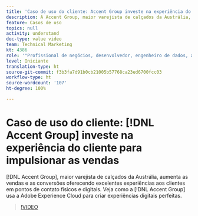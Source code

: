 ```yaml
---
title: 'Caso de uso do cliente: Accent Group investe na experiência do cliente para impulsionar as vendas'
description: A Accent Group, maior varejista de calçados da Austrália, aumenta as vendas e as conversões oferecendo excelentes experiências aos clientes em pontos de contato físicos e digitais. Veja como o Accent Group usa a Adobe Experience Cloud para criar experiências digitais perfeitas.
feature: Casos de uso
topics: null
activity: understand
doc-type: value video
team: Technical Marketing
kt: 4386
role: '"Profissional de negócios, desenvolvedor, engenheiro de dados, arquiteto, arquiteto de dados, administrador, líder"'
level: Iniciante
translation-type: ht
source-git-commit: f3b3fa7d91b0cb21005b57768ca23ed6700fcc03
workflow-type: ht
source-wordcount: '107'
ht-degree: 100%

---
```



# Caso de uso do cliente: [!DNL Accent Group] investe na experiência do cliente para impulsionar as vendas

[!DNL Accent Group], maior varejista de calçados da Austrália, aumenta as vendas e as conversões oferecendo excelentes experiências aos clientes em pontos de contato físicos e digitais. Veja como a [!DNL Accent Group] usa a Adobe Experience Cloud para criar experiências digitais perfeitas.

>[!VIDEO](https://video.tv.adobe.com/v/31505/?quality=12)
